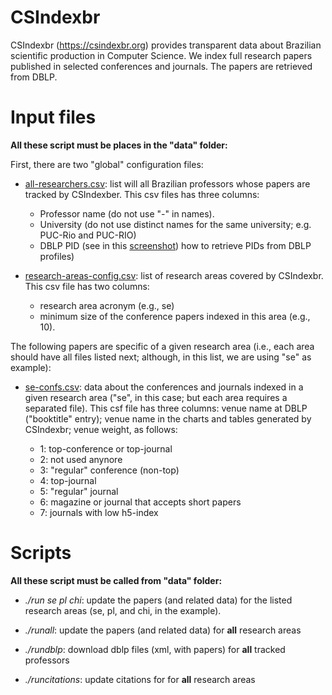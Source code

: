 # CSIndexbr

CSIndexbr (https://csindexbr.org) provides transparent data about Brazilian scientific production in Computer Science. We index full research papers published in selected conferences and journals. The papers are retrieved from DBLP.

# Input files

**All these script must be places in the "data" folder:**

First, there are two "global" configuration files:

* [all-researchers.csv](https://github.com/aserg-ufmg/CSIndex/blob/master/data/all-researchers.csv): list will all Brazilian professors whose papers are tracked by CSIndexber. This csv files has three columns:

  * Professor name (do not use "-" in names).
  * University (do not use distinct names for the same university; e.g. PUC-Rio and PUC-RIO)
  * DBLP PID (see in this [screenshot](xx)) how to retrieve PIDs from DBLP profiles)
  
* [research-areas-config.csv](https://github.com/aserg-ufmg/CSIndex/blob/master/data/research-areas-config.csv): list of research areas covered by CSIndexbr. This csv file has two columns: 
  * research area acronym (e.g., se)
  * minimum size of the conference papers indexed in this area (e.g., 10).

The following papers are specific of a given research area (i.e., each area should have all files listed next; although, in this list, we are using "se" as example):

* [se-confs.csv](https://github.com/aserg-ufmg/CSIndex/blob/master/data/se-confs.csv): data about the conferences and journals indexed in a given research area ("se", in this case; but each area requires a separated file). This csf file has three columns: venue name at DBLP ("booktitle" entry); venue name in the charts and tables generated by CSIndexbr; venue weight, as follows:

  * 1: top-conference or top-journal
  * 2: not used anynore
  * 3: "regular" conference (non-top)
  * 4: top-journal
  * 5: "regular" journal
  * 6: magazine or journal that accepts short papers
  * 7: journals with low h5-index

# Scripts 

**All these script must be called from "data" folder:**

* *./run se pl chi*: update the papers (and related data) for the listed research areas (se, pl, and chi, in the example). 

* *./runall*: update the papers (and related data) for **all** research areas

* *./rundblp*: download dblp files (xml, with papers) for **all** tracked professors

* *./runcitations*: update citations for for **all** research areas
